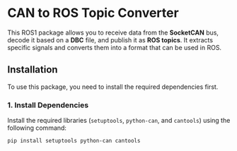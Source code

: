 # CAN to ROS Topic Converter

This ROS1 package allows you to receive data from the **SocketCAN** bus, decode it based on a **DBC** file, and publish it as **ROS topics**. It extracts specific signals and converts them into a format that can be used in ROS.

## Installation

To use this package, you need to install the required dependencies first.

### 1. Install Dependencies

Install the required libraries (`setuptools`, `python-can`, and `cantools`) using the following command:

```bash
pip install setuptools python-can cantools

